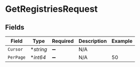 # GetRegistriesRequest


## Fields

| Field              | Type               | Required           | Description        | Example            |
| ------------------ | ------------------ | ------------------ | ------------------ | ------------------ |
| `Cursor`           | **string*          | :heavy_minus_sign: | N/A                |                    |
| `PerPage`          | **int64*           | :heavy_minus_sign: | N/A                | 50                 |